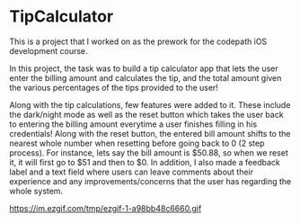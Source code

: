 # TipCalculator

This is a project that I worked on as the prework for the codepath iOS development course.

In this project, the task was to build a tip calculator app that lets the user enter the billing amount and calculates the tip, and the total amount given the various percentages of the tips provided to the user!

Along with the tip calculations, few features were added to it. These include the dark/night mode as well as the reset button which takes the user back to entering the billing amount everytime a user finishes filling in his credentials! Along with the reset button, the entered bill amount shifts to the nearest whole number when resetting before going back to 0 (2 step process). For instance, lets say the bill amount is $50.88, so when we reset it, it will first go to $51 and then to $0. In addition, I also made a feedback label and a text field where users can leave comments about their experience and any improvements/concerns that the user has regarding the whole system. 

https://im.ezgif.com/tmp/ezgif-1-a98bb48c6660.gif 

